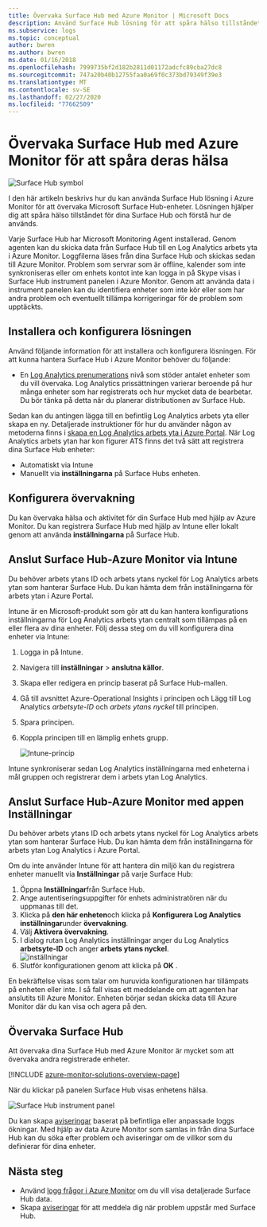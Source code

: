 ```yaml
---
title: Övervaka Surface Hub med Azure Monitor | Microsoft Docs
description: Använd Surface Hub lösning för att spåra hälso tillståndet för dina Surface Hub och förstå hur de används.
ms.subservice: logs
ms.topic: conceptual
author: bwren
ms.author: bwren
ms.date: 01/16/2018
ms.openlocfilehash: 7999735bf2d182b2811d01172adcfc89cba27dc8
ms.sourcegitcommit: 747a20b40b12755faa0a69f0c373bd79349f39e3
ms.translationtype: MT
ms.contentlocale: sv-SE
ms.lasthandoff: 02/27/2020
ms.locfileid: "77662509"
---
```

# <a name="monitor-surface-hubs-with-azure-monitor-to-track-their-health"></a>Övervaka Surface Hub med Azure Monitor för att spåra deras hälsa

![Surface Hub symbol](./media/surface-hubs/surface-hub-symbol.png)

I den här artikeln beskrivs hur du kan använda Surface Hub lösning i Azure Monitor för att övervaka Microsoft Surface Hub-enheter. Lösningen hjälper dig att spåra hälso tillståndet för dina Surface Hub och förstå hur de används.

Varje Surface Hub har Microsoft Monitoring Agent installerad. Genom agenten kan du skicka data från Surface Hub till en Log Analytics arbets yta i Azure Monitor. Loggfilerna läses från dina Surface Hub och skickas sedan till Azure Monitor. Problem som servrar som är offline, kalender som inte synkroniseras eller om enhets kontot inte kan logga in på Skype visas i Surface Hub instrument panelen i Azure Monitor. Genom att använda data i instrument panelen kan du identifiera enheter som inte kör eller som har andra problem och eventuellt tillämpa korrigeringar för de problem som upptäckts.

## <a name="install-and-configure-the-solution"></a>Installera och konfigurera lösningen
Använd följande information för att installera och konfigurera lösningen. För att kunna hantera Surface Hub i Azure Monitor behöver du följande:

* En [Log Analytics prenumerations](https://azure.microsoft.com/pricing/details/log-analytics/) nivå som stöder antalet enheter som du vill övervaka. Log Analytics prissättningen varierar beroende på hur många enheter som har registrerats och hur mycket data de bearbetar. Du bör tänka på detta när du planerar distributionen av Surface Hub.

Sedan kan du antingen lägga till en befintlig Log Analytics arbets yta eller skapa en ny. Detaljerade instruktioner för hur du använder någon av metoderna finns i [skapa en Log Analytics arbets yta i Azure Portal](../learn/quick-create-workspace.md). När Log Analytics arbets ytan har kon figurer ATS finns det två sätt att registrera dina Surface Hub enheter:

* Automatiskt via Intune
* Manuellt via **inställningarna** på Surface Hubs enheten.

## <a name="set-up-monitoring"></a>Konfigurera övervakning
Du kan övervaka hälsa och aktivitet för din Surface Hub med hjälp av Azure Monitor. Du kan registrera Surface Hub med hjälp av Intune eller lokalt genom att använda **inställningarna** på Surface Hub.

## <a name="connect-surface-hubs-to-azure-monitor-through-intune"></a>Anslut Surface Hub-Azure Monitor via Intune
Du behöver arbets ytans ID och arbets ytans nyckel för Log Analytics arbets ytan som hanterar Surface Hub. Du kan hämta dem från inställningarna för arbets ytan i Azure Portal.

Intune är en Microsoft-produkt som gör att du kan hantera konfigurations inställningarna för Log Analytics arbets ytan centralt som tillämpas på en eller flera av dina enheter. Följ dessa steg om du vill konfigurera dina enheter via Intune:

1. Logga in på Intune.
2. Navigera till **inställningar** > **anslutna källor**.
3. Skapa eller redigera en princip baserat på Surface Hub-mallen.
4. Gå till avsnittet Azure-Operational Insights i principen och Lägg till Log Analytics *arbetsyte-ID* och *arbets ytans nyckel* till principen.
5. Spara principen.
6. Koppla principen till en lämplig enhets grupp.

   ![Intune-princip](./media/surface-hubs/intune.png)

Intune synkroniserar sedan Log Analytics inställningarna med enheterna i mål gruppen och registrerar dem i arbets ytan Log Analytics.

## <a name="connect-surface-hubs-to-azure-monitor-using-the-settings-app"></a>Anslut Surface Hub-Azure Monitor med appen Inställningar
Du behöver arbets ytans ID och arbets ytans nyckel för Log Analytics arbets ytan som hanterar Surface Hub. Du kan hämta dem från inställningarna för arbets ytan Log Analytics i Azure Portal.

Om du inte använder Intune för att hantera din miljö kan du registrera enheter manuellt via **Inställningar** på varje Surface Hub:

1. Öppna **Inställningar**från Surface Hub.
2. Ange autentiseringsuppgifter för enhets administratören när du uppmanas till det.
3. Klicka på **den här enheten**och klicka på **Konfigurera Log Analytics inställningar**under **övervakning**.
4. Välj **Aktivera övervakning**.
5. I dialog rutan Log Analytics inställningar anger du Log Analytics **arbetsyte-ID** och anger **arbets ytans nyckel**.  
   ![inställningar](./media/surface-hubs/settings.png)
6. Slutför konfigurationen genom att klicka på **OK** .

En bekräftelse visas som talar om huruvida konfigurationen har tillämpats på enheten eller inte. I så fall visas ett meddelande om att agenten har anslutits till Azure Monitor. Enheten börjar sedan skicka data till Azure Monitor där du kan visa och agera på den.

## <a name="monitor-surface-hubs"></a>Övervaka Surface Hub
Att övervaka dina Surface Hub med Azure Monitor är mycket som att övervaka andra registrerade enheter.

[!INCLUDE [azure-monitor-solutions-overview-page](../../../includes/azure-monitor-solutions-overview-page.md)]

När du klickar på panelen Surface Hub visas enhetens hälsa.

   ![Surface Hub instrument panel](./media/surface-hubs/surface-hub-dashboard.png)

Du kan skapa [aviseringar](../platform/alerts-overview.md) baserat på befintliga eller anpassade loggs ökningar. Med hjälp av data Azure Monitor som samlas in från dina Surface Hub kan du söka efter problem och aviseringar om de villkor som du definierar för dina enheter.

## <a name="next-steps"></a>Nästa steg
* Använd [logg frågor i Azure Monitor](../log-query/log-query-overview.md) om du vill visa detaljerade Surface Hub data.
* Skapa [aviseringar](../platform/alerts-overview.md) för att meddela dig när problem uppstår med Surface Hub.
